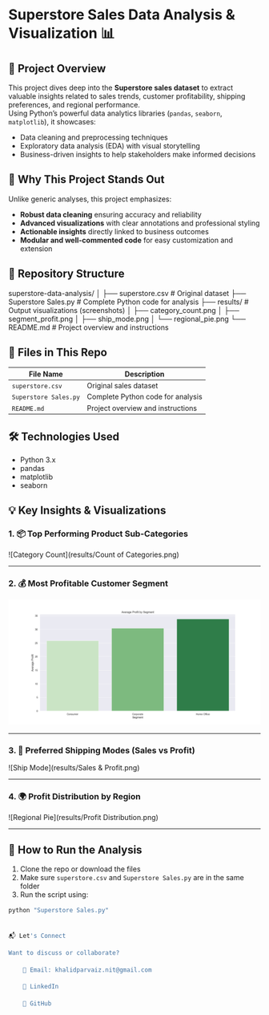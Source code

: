 # Superstore Sales Data Analysis & Visualization 📊

## 🚀 Project Overview
This project dives deep into the **Superstore sales dataset** to extract valuable insights related to sales trends, customer profitability, shipping preferences, and regional performance.  
Using Python’s powerful data analytics libraries (`pandas`, `seaborn`, `matplotlib`), it showcases:

- Data cleaning and preprocessing techniques  
- Exploratory data analysis (EDA) with visual storytelling  
- Business-driven insights to help stakeholders make informed decisions  

## 🎯 Why This Project Stands Out
Unlike generic analyses, this project emphasizes:  
- **Robust data cleaning** ensuring accuracy and reliability  
- **Advanced visualizations** with clear annotations and professional styling  
- **Actionable insights** directly linked to business outcomes  
- **Modular and well-commented code** for easy customization and extension

## 📁 Repository Structure
superstore-data-analysis/
│
├── superstore.csv # Original dataset
├── Superstore Sales.py # Complete Python code for analysis
├── results/ # Output visualizations (screenshots)
│ ├── category_count.png
│ ├── segment_profit.png
│ ├── ship_mode.png
│ └── regional_pie.png
└── README.md # Project overview and instructions


## 📂 Files in This Repo
| File Name          | Description                          |
|--------------------|------------------------------------|
| `superstore.csv`   | Original sales dataset              |
| `Superstore Sales.py`      | Complete Python code for analysis   |
| `README.md`        | Project overview and instructions   |

## 🛠️ Technologies Used
- Python 3.x  
- pandas  
- matplotlib  
- seaborn  

## 💡 Key Insights & Visualizations

### 1. 📦 Top Performing Product Sub-Categories
![Category Count](results/Count of Categories.png)

---

### 2. 💰 Most Profitable Customer Segment
![Segment Profit](results/Avg-Profit.png)

---

### 3. 🚚 Preferred Shipping Modes (Sales vs Profit)
![Ship Mode](results/Sales & Profit.png)

---

### 4. 🌍 Profit Distribution by Region
![Regional Pie](results/Profit Distribution.png)

---

## 🚀 How to Run the Analysis

1. Clone the repo or download the files
2. Make sure `superstore.csv` and `Superstore Sales.py` are in the same folder
3. Run the script using:

```bash
python "Superstore Sales.py"


📬 Let's Connect

Want to discuss or collaborate?

    📧 Email: khalidparvaiz.nit@gmail.com

    🔗 LinkedIn

    📂 GitHub
